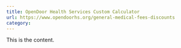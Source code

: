 ```yaml
---
title: OpenDoor Health Services Custom Calculator
url: https://www.opendoorhs.org/general-medical-fees-discounts
category: 
---
```


This is the content.
